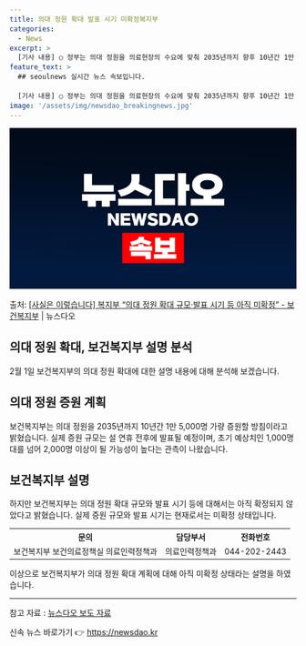 ```yaml
---
title: 의대 정원 확대 발표 시기 미확정복지부
categories:
  - News
excerpt: >
  [기사 내용] ○ 정부는 의대 정원을 의료현장의 수요에 맞춰 2035년까지 향후 10년간 1만 5,000명 …
feature_text: >
  ## seoulnews 실시간 뉴스 속보입니다.

  [기사 내용] ○ 정부는 의대 정원을 의료현장의 수요에 맞춰 2035년까지 향후 10년간 1만 5,000명 …
image: '/assets/img/newsdao_breakingnews.jpg'
---
```


![뉴스다오 속보](/assets/img/newsdao_breakingnews.jpg)

<p>출처: <a href="https://newsdao.kr/3116" rel="dofollow">[사실은 이렇습니다] 복지부 “의대 정원 확대 규모·발표 시기 등 아직 미확정” - 보건복지부</a> | 뉴스다오</p>

<h2>의대 정원 확대, 보건복지부 설명 분석</h2>

<p data-ke-size="size16">2월 1일 보건복지부의 의대 정원 확대에 대한 설명 내용에 대해 분석해 보겠습니다.</p>

<h2 data-ke-size="size26">의대 정원 증원 계획</h2>

<p data-ke-size="size16">보건복지부는 의대 정원을 2035년까지 10년간 1만 5,000명 가량 증원할 방침이라고 밝혔습니다. 실제 증원 규모는 설 연휴 전후에 발표될 예정이며, 초기 예상치인 1,000명대를 넘어 2,000명 이상이 될 가능성이 높다는 관측이 나왔습니다.</p>

<h2 data-ke-size="size26">보건복지부 설명</h2>

<p data-ke-size="size16">하지만 보건복지부는 의대 정원 확대 규모와 발표 시기 등에 대해서는 아직 확정되지 않았다고 밝혔습니다. 실제 증원 규모와 발표 시기는 현재로서는 미확정 상태입니다.</p>

<table>
    <tr>
        <th>문의</th>
        <th>담당부서</th>
        <th>전화번호</th>
    </tr>
    <tr>
        <td>보건복지부 보건의료정책실 의료인력정책과</td>
        <td>의료인력정책과</td>
        <td>044-202-2443</td>
    </tr>
</table>

<p data-ke-size="size16">이상으로 보건복지부가 의대 정원 확대 계획에 대해 아직 미확정 상태라는 설명을 하였습니다.</p>

<hr>

<p data-ke-size="size16">참고 자료 : <a href="https://newsdao.kr/3116">뉴스다오 보도 자료</a></p> 

신속 뉴스 바로가기 👉 <a href="https://newsdao.kr" rel="dofollow">https://newsdao.kr</a>


